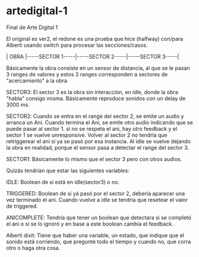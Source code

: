 # artedigital-1
Final de Arte Digital 1

El original es ver2, el redone es una prueba que hice (halfway) con/para Alberti usando switch para procesar las secciones/casos.

| OBRA |-----SECTOR 1-----|-----SECTOR 2-----|-----SECTOR 3-----|

Básicamente la obra consiste en un sensor de distancia, al que se le pasan 3 ranges de valores y estos 3 ranges corresponden a sectores de "acercamiento" a la obra

SECTOR3: El sector 3 es la obra sin interacción, en idle, donde la obra "habla" consigo misma. Básicamente reproduce sonidos con un delay  de 3000 ms.

SECTOR2: Cuando se entra en el range del sector 2, se emite un audio y arranca un Ani. Cuando termina el Ani, se emite otro audio indicando que se puede pasar al sector 1. si no se respeta el ani, hay otro feedback y el sector 1 se vuelve unresponsive.
Volver al sector 2 no tendría que retriggerear el ani si ya se pasó por esa instancia. Al idle se vuelve dejando la obra en realidad, porque el sensor pasa a detectar el range del sector 3. 

SECTOR1: Básicamente lo mismo que el sector 3 pero con otros audios.

Quizás tendrían que estar las siguientes variables:

IDLE: Boolean de si está en idle(sector3) o no.

TRIGGERED: Boolean de si yá pasó por el sector 2, debería aparecer una vez terminado el ani. Cuando vuelve a idle se tendría que resetear el valor de triggered.

ANICOMPLETE: Tendría que tener un boolean que detectara si se completó el ani o si se lo ignoró y en base a este boolean cambia el feedback.

Alberti dixit: Tiene que haber una variable, un estado, que indique que el sonido está corriendo, que pregunte todo el tiempo y cuando no, que corra otro o haga otra cosa.
